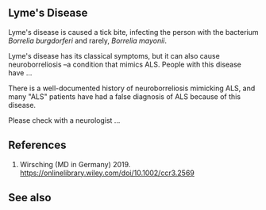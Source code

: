 ## Lyme's Disease

Lyme's disease is caused a tick bite, infecting the person with the bacterium _Borrelia burgdorferi_ and rarely, _Borrelia mayonii_. 

Lyme's disease has its classical symptoms, but it can also cause neuroborreliosis –a condition that mimics ALS. People with this disease have ...

There is a well-documented history of neuroborreliosis mimicking ALS, and many "ALS" patients have had a false diagnosis of ALS because of this disease.

Please check with a neurologist ...

## References
1.  Wirsching (MD in Germany) 2019. https://onlinelibrary.wiley.com/doi/10.1002/ccr3.2569 

## See also
